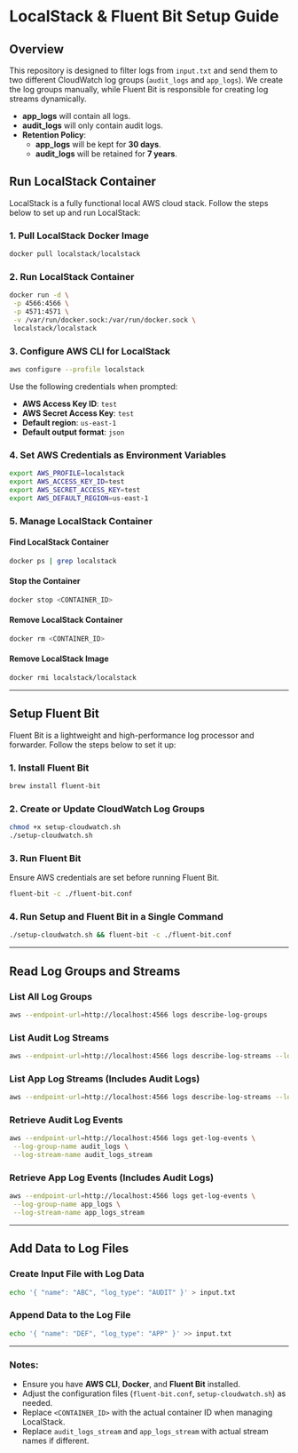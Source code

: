 # LocalStack & Fluent Bit Setup Guide

## Overview
This repository is designed to filter logs from `input.txt` and send them to two different CloudWatch log groups (`audit_logs` and `app_logs`). We create the log groups manually, while Fluent Bit is responsible for creating log streams dynamically.

- **app_logs** will contain all logs.
- **audit_logs** will only contain audit logs.
- **Retention Policy**:
  - **app_logs** will be kept for **30 days**.
  - **audit_logs** will be retained for **7 years**.

## Run LocalStack Container

LocalStack is a fully functional local AWS cloud stack. Follow the steps below to set up and run LocalStack:

### 1. Pull LocalStack Docker Image
```sh
docker pull localstack/localstack
```

### 2. Run LocalStack Container
```sh
docker run -d \
 -p 4566:4566 \
 -p 4571:4571 \
 -v /var/run/docker.sock:/var/run/docker.sock \
 localstack/localstack
```

### 3. Configure AWS CLI for LocalStack
```sh
aws configure --profile localstack
```
Use the following credentials when prompted:
- **AWS Access Key ID**: `test`
- **AWS Secret Access Key**: `test`
- **Default region**: `us-east-1`
- **Default output format**: `json`

### 4. Set AWS Credentials as Environment Variables
```sh
export AWS_PROFILE=localstack
export AWS_ACCESS_KEY_ID=test
export AWS_SECRET_ACCESS_KEY=test
export AWS_DEFAULT_REGION=us-east-1
```

### 5. Manage LocalStack Container
#### Find LocalStack Container
```sh
docker ps | grep localstack
```
#### Stop the Container
```sh
docker stop <CONTAINER_ID>
```
#### Remove LocalStack Container
```sh
docker rm <CONTAINER_ID>
```
#### Remove LocalStack Image
```sh
docker rmi localstack/localstack
```

---

## Setup Fluent Bit

Fluent Bit is a lightweight and high-performance log processor and forwarder. Follow the steps below to set it up:

### 1. Install Fluent Bit
```sh
brew install fluent-bit
```

### 2. Create or Update CloudWatch Log Groups
```sh
chmod +x setup-cloudwatch.sh
./setup-cloudwatch.sh
```

### 3. Run Fluent Bit
Ensure AWS credentials are set before running Fluent Bit.
```sh
fluent-bit -c ./fluent-bit.conf
```

### 4. Run Setup and Fluent Bit in a Single Command
```sh
./setup-cloudwatch.sh && fluent-bit -c ./fluent-bit.conf
```

---

## Read Log Groups and Streams

### List All Log Groups
```sh
aws --endpoint-url=http://localhost:4566 logs describe-log-groups
```

### List Audit Log Streams
```sh
aws --endpoint-url=http://localhost:4566 logs describe-log-streams --log-group-name audit_logs
```

### List App Log Streams (Includes Audit Logs)
```sh
aws --endpoint-url=http://localhost:4566 logs describe-log-streams --log-group-name app_logs
```

### Retrieve Audit Log Events
```sh
aws --endpoint-url=http://localhost:4566 logs get-log-events \
 --log-group-name audit_logs \
 --log-stream-name audit_logs_stream
```

### Retrieve App Log Events (Includes Audit Logs)
```sh
aws --endpoint-url=http://localhost:4566 logs get-log-events \
 --log-group-name app_logs \
 --log-stream-name app_logs_stream
```

---

## Add Data to Log Files

### Create Input File with Log Data
```sh
echo '{ "name": "ABC", "log_type": "AUDIT" }' > input.txt
```

### Append Data to the Log File
```sh
echo '{ "name": "DEF", "log_type": "APP" }' >> input.txt
```

---

### Notes:
- Ensure you have **AWS CLI**, **Docker**, and **Fluent Bit** installed.
- Adjust the configuration files (`fluent-bit.conf`, `setup-cloudwatch.sh`) as needed.
- Replace `<CONTAINER_ID>` with the actual container ID when managing LocalStack.
- Replace `audit_logs_stream` and `app_logs_stream` with actual stream names if different.

